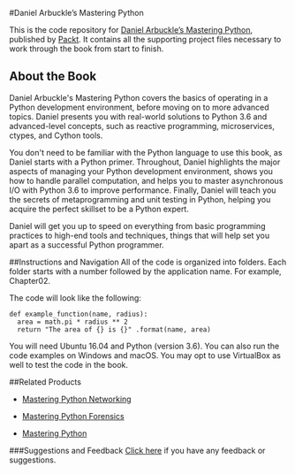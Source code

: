 #Daniel Arbuckle’s Mastering Python

This is the code repository for [Daniel Arbuckle’s Mastering Python](https://www.packtpub.com/application-development/daniel-arbuckle-mastering-python?utm_source=github&utm_medium=repository&utm_campaign=9781787283695), published by [Packt](https://www.packtpub.com/?utm_source=github). It contains all the supporting project files necessary to work through the book from start to finish.

## About the Book
Daniel Arbuckle's Mastering Python covers the basics of operating in a Python development environment, before moving on to more advanced topics. Daniel presents you with real-world solutions to Python 3.6 and advanced-level concepts, such as reactive programming, microservices, ctypes, and Cython tools.

You don't need to be familiar with the Python language to use this book, as Daniel starts with a Python primer. Throughout, Daniel highlights the major aspects of managing your Python development environment, shows you how to handle parallel computation, and helps you to master asynchronous I/O with Python 3.6 to improve performance. Finally, Daniel will teach you the secrets of metaprogramming and unit testing in Python, helping you acquire the perfect skillset to be a Python expert.

Daniel will get you up to speed on everything from basic programming practices to high-end tools and techniques, things that will help set you apart as a successful Python programmer.

##Instructions and Navigation
All of the code is organized into folders. Each folder starts with a number followed by the application name. For example, Chapter02.



The code will look like the following:
```
def example_function(name, radius):
  area = math.pi * radius ** 2
  return "The area of {} is {}" .format(name, area)
```

You will need Ubuntu 16.04 and Python (version 3.6). You can also run the code examples on Windows and macOS.
You may opt to use VirtualBox as well to test the code in the book.

##Related Products

* [Mastering Python Networking](https://www.packtpub.com/networking-and-servers/mastering-python-networking?utm_source=github&utm_medium=repository&utm_campaign=9781784397005)

* [Mastering Python Forensics](https://www.packtpub.com/networking-and-servers/mastering-python-forensics?utm_source=github&utm_medium=repository&utm_campaign=9781783988044)

* [Mastering Python](https://www.packtpub.com/application-development/mastering-python?utm_source=github&utm_medium=repository&utm_campaign=9781785289729)

###Suggestions and Feedback
[Click here](https://docs.google.com/forms/d/e/1FAIpQLSe5qwunkGf6PUvzPirPDtuy1Du5Rlzew23UBp2S-P3wB-GcwQ/viewform) if you have any feedback or suggestions.
